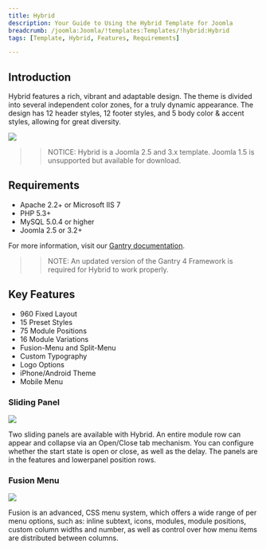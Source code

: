 ```yaml
---
title: Hybrid
description: Your Guide to Using the Hybrid Template for Joomla
breadcrumb: /joomla:Joomla/!templates:Templates/!hybrid:Hybrid
tags: [Template, Hybrid, Features, Requirements]

---
```


Introduction
-----

Hybrid features a rich, vibrant and adaptable design. The theme is divided into several independent color zones, for a truly dynamic appearance. The design has 12 header styles, 12 footer styles, and 5 body color & accent styles, allowing for great diversity.

![][theme]

>> NOTICE: Hybrid is a Joomla 2.5 and 3.x template. Joomla 1.5 is unsupported but available for download.

Requirements
-----

* Apache 2.2+ or Microsoft IIS 7
* PHP 5.3+
* MySQL 5.0.4 or higher
* Joomla 2.5 or 3.2+

For more information, visit our [Gantry documentation][gantry].

>> NOTE: An updated version of the Gantry 4 Framework is required for Hybrid to work properly.

Key Features
-----

* 960 Fixed Layout  
* 15 Preset Styles  
* 75 Module Positions  
* 16 Module Variations  
* Fusion-Menu and Split-Menu  
* Custom Typography  
* Logo Options  
* iPhone/Android Theme  
* Mobile Menu

### Sliding Panel

![][slidingpanel]

Two sliding panels are available with Hybrid. An entire module row can appear and collapse via an Open/Close tab mechanism. You can configure whether the start state is open or close, as well as the delay. The panels are in the features and lowerpanel position rows.

### Fusion Menu

![][fusionmenu]

Fusion is an advanced, CSS menu system, which offers a wide range of per menu options, such as: inline subtext, icons, modules, module positions, custom column widths and number, as well as control over how menu items are distributed between columns.

[gantry]: http://www.gantry-framework.org/
[theme]: assets/hybrid.jpeg
[slidingpanel]: assets/slidingpanel.jpg
[fusionmenu]: assets/fusionmenu.jpg
[fusion]: assets/fusion.jpg
